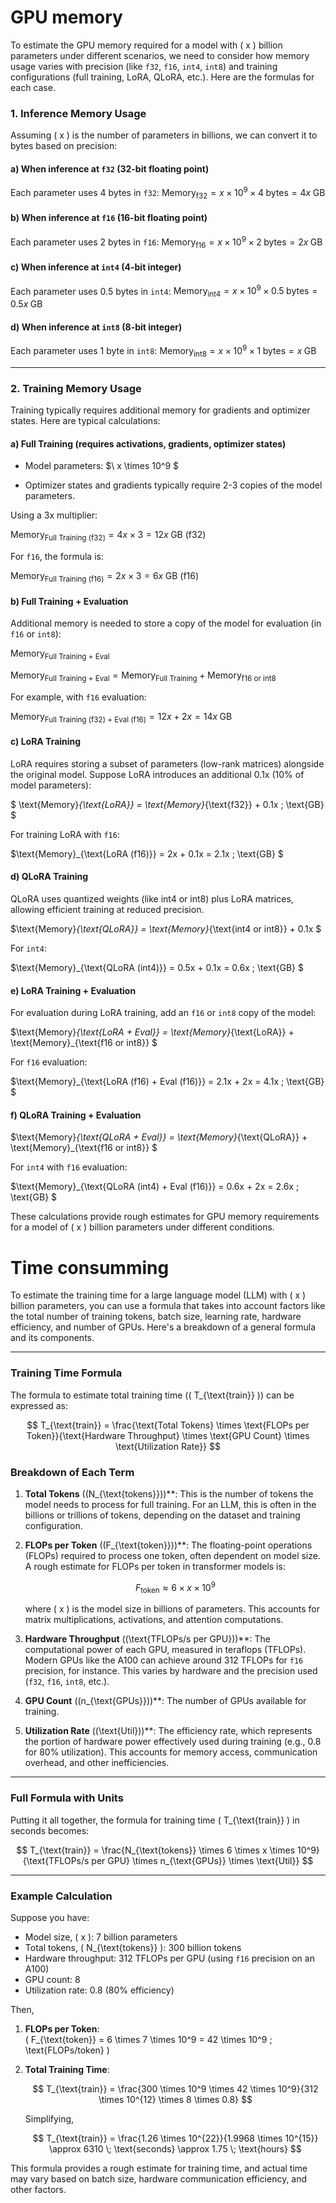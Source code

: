 # GPU memory

To estimate the GPU memory required for a model with \( x \) billion parameters under different scenarios, we need to consider how memory usage varies with precision (like `f32`, `f16`, `int4`, `int8`) and training configurations (full training, LoRA, QLoRA, etc.). Here are the formulas for each case.

### 1. **Inference Memory Usage**

Assuming \( x \) is the number of parameters in billions, we can convert it to bytes based on precision:

#### a) **When inference at `f32` (32-bit floating point)**

Each parameter uses 4 bytes in `f32`:
$\text{Memory}_{\text{f32}} = x \times 10^9 \times 4 \; \text{bytes} = 4x \; \text{GB}$

#### b) **When inference at `f16` (16-bit floating point)**

Each parameter uses 2 bytes in `f16`:
$\text{Memory}_{\text{f16}} = x \times 10^9 \times 2 \; \text{bytes} = 2x \; \text{GB}$

#### c) **When inference at `int4` (4-bit integer)**

Each parameter uses 0.5 bytes in `int4`:
$\text{Memory}_{\text{int4}} = x \times 10^9 \times 0.5 \; \text{bytes} = 0.5x \; \text{GB}$

#### d) **When inference at `int8` (8-bit integer)**

Each parameter uses 1 byte in `int8`:
$\text{Memory}_{\text{int8}} = x \times 10^9 \times 1 \; \text{bytes} = x \; \text{GB}$

---

### 2. **Training Memory Usage**

Training typically requires additional memory for gradients and optimizer states. Here are typical calculations:

#### a) **Full Training (requires activations, gradients, optimizer states)**

- Model parameters: $\ x \times 10^9 \$

- Optimizer states and gradients typically require 2-3 copies of the model parameters.

Using a 3x multiplier:

$\text{Memory}_{\text{Full Training (f32)}} = 4x \times 3 = 12x \; \text{GB (f32)}$

For `f16`, the formula is:

$\text{Memory}_{\text{Full Training (f16)}} = 2x \times 3 = 6x \; \text{GB (f16)}$

#### b) **Full Training + Evaluation**

Additional memory is needed to store a copy of the model for evaluation (in `f16` or `int8`):

$\text{Memory}_{\text{Full Training + Eval}}$


$\text{Memory}_{\text{Full Training + Eval}} = \text{Memory}_{\text{Full Training}} + \text{Memory}_{\text{f16 or int8}}$

For example, with `f16` evaluation:

$\text{Memory}_{\text{Full Training (f32) + Eval (f16)}} = 12x + 2x = 14x \; \text{GB}$

#### c) **LoRA Training**

LoRA requires storing a subset of parameters (low-rank matrices) alongside the original model. Suppose LoRA introduces an additional 0.1x (10% of model parameters):

$ \text{Memory}_{\text{LoRA}} = \text{Memory}_{\text{f32}} + 0.1x \; \text{GB} $

For training LoRA with `f16`:

$\text{Memory}_{\text{LoRA (f16)}} = 2x + 0.1x = 2.1x \; \text{GB} $

#### d) **QLoRA Training**

QLoRA uses quantized weights (like int4 or int8) plus LoRA matrices, allowing efficient training at reduced precision.

$\text{Memory}_{\text{QLoRA}} = \text{Memory}_{\text{int4 or int8}} + 0.1x $

For `int4`:

$\text{Memory}_{\text{QLoRA (int4)}} = 0.5x + 0.1x = 0.6x \; \text{GB} $

#### e) **LoRA Training + Evaluation**

For evaluation during LoRA training, add an `f16` or `int8` copy of the model:

$\text{Memory}_{\text{LoRA + Eval}} = \text{Memory}_{\text{LoRA}} + \text{Memory}_{\text{f16 or int8}} $

For `f16` evaluation:

$\text{Memory}_{\text{LoRA (f16) + Eval (f16)}} = 2.1x + 2x = 4.1x \; \text{GB} $

#### f) **QLoRA Training + Evaluation**

$\text{Memory}_{\text{QLoRA + Eval}} = \text{Memory}_{\text{QLoRA}} + \text{Memory}_{\text{f16 or int8}} $

For `int4` with `f16` evaluation:

$\text{Memory}_{\text{QLoRA (int4) + Eval (f16)}} = 0.6x + 2x = 2.6x \; \text{GB} $

These calculations provide rough estimates for GPU memory requirements for a model of \( x \) billion parameters under different conditions.

# Time consumming

To estimate the training time for a large language model (LLM) with \( x \) billion parameters, you can use a formula that takes into account factors like the total number of training tokens, batch size, learning rate, hardware efficiency, and number of GPUs. Here's a breakdown of a general formula and its components.

---

### Training Time Formula

The formula to estimate total training time (\( T_{\text{train}} \)) can be expressed as:

$$
T_{\text{train}} = \frac{\text{Total Tokens} \times \text{FLOPs per Token}}{\text{Hardware Throughput} \times \text{GPU Count} \times \text{Utilization Rate}}
$$

### Breakdown of Each Term

1. **Total Tokens** \((N_{\text{tokens}})\)**: This is the number of tokens the model needs to process for full training. For an LLM, this is often in the billions or trillions of tokens, depending on the dataset and training configuration.

2. **FLOPs per Token** \((F_{\text{token}})\)**: The floating-point operations (FLOPs) required to process one token, often dependent on model size. A rough estimate for FLOPs per token in transformer models is:

   $$
   F_{\text{token}} \approx 6 \times x \times 10^9
   $$
   
   where \( x \) is the model size in billions of parameters. This accounts for matrix multiplications, activations, and attention computations.

3. **Hardware Throughput** \((\text{TFLOPs/s per GPU})\)**: The computational power of each GPU, measured in teraflops (TFLOPs). Modern GPUs like the A100 can achieve around 312 TFLOPs for `f16` precision, for instance. This varies by hardware and the precision used (`f32`, `f16`, `int8`, etc.).

4. **GPU Count** \((n_{\text{GPUs}})\)**: The number of GPUs available for training.

5. **Utilization Rate** \((\text{Util})\)**: The efficiency rate, which represents the portion of hardware power effectively used during training (e.g., 0.8 for 80% utilization). This accounts for memory access, communication overhead, and other inefficiencies.

---

### Full Formula with Units

Putting it all together, the formula for training time \( T_{\text{train}} \) in seconds becomes:

$$
T_{\text{train}} = \frac{N_{\text{tokens}} \times 6 \times x \times 10^9}{\text{TFLOPs/s per GPU} \times n_{\text{GPUs}} \times \text{Util}}
$$

---

### Example Calculation

Suppose you have:

- Model size, \( x \): 7 billion parameters
- Total tokens, \( N_{\text{tokens}} \): 300 billion tokens
- Hardware throughput: 312 TFLOPs per GPU (using `f16` precision on an A100)
- GPU count: 8
- Utilization rate: 0.8 (80% efficiency)

Then,

1. **FLOPs per Token**:  
   \( F_{\text{token}} = 6 \times 7 \times 10^9 = 42 \times 10^9 \; \text{FLOPs/token} \)

2. **Total Training Time**:

   $$
   T_{\text{train}} = \frac{300 \times 10^9 \times 42 \times 10^9}{312 \times 10^{12} \times 8 \times 0.8}
   $$

   Simplifying,

   $$
   T_{\text{train}} = \frac{1.26 \times 10^{22}}{1.9968 \times 10^{15}} \approx 6310 \; \text{seconds} \approx 1.75 \; \text{hours}
   $$

This formula provides a rough estimate for training time, and actual time may vary based on batch size, hardware communication efficiency, and other factors.